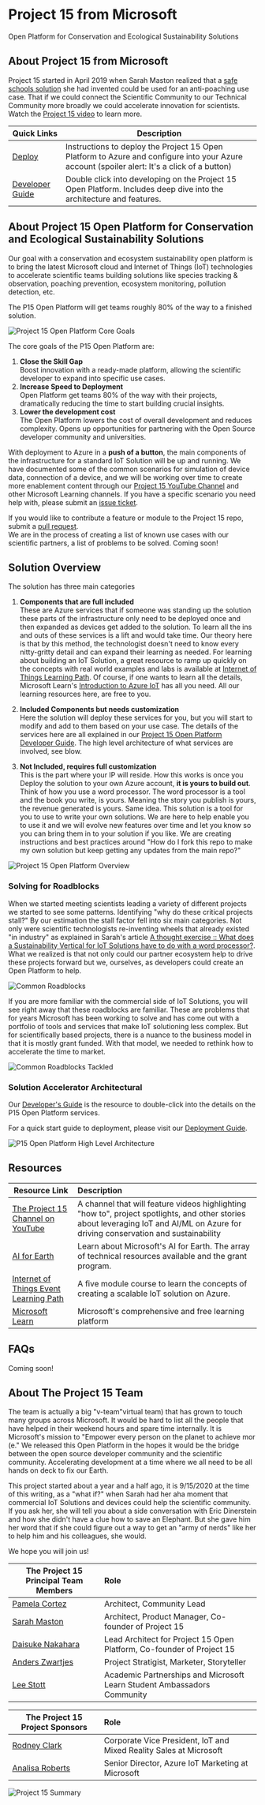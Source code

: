 
# Project 15 from Microsoft

Open Platform for Conservation and Ecological Sustainability Solutions

## About Project 15 from Microsoft

Project 15 started in April 2019 when Sarah Maston realized that a [safe schools solution](https://www.linkedin.com/pulse/what-project-edison-faqs-sarah-maston) she had invented could be used for an anti-poaching use case. That if we could connect the Scientific Community to our Technical Community more broadly we could accelerate innovation for scientists.  Watch the [Project 15 video](https://www.youtube.com/watch?v=0A4B2RIWb9o) to learn more.

| Quick Links                                          | Description                                                                                                                                  |
|------------------------------------------------------|----------------------------------------------------------------------------------------------------------------------------------------------|
| [Deploy](Deploy/Deployment.md)                       | Instructions to deploy the Project 15 Open Platform to Azure and configure into your Azure account (spoiler alert: It's a click of a button) |
| [Developer Guide](Developer-Guide/DeveloperGuide.md) | Double click into developing on the Project 15 Open Platform. Includes deep dive into the architecture and features.                  |

## About Project 15 Open Platform for Conservation and Ecological Sustainability Solutions

Our goal with a conservation and ecosystem sustainability open platform is to bring the latest Microsoft cloud and Internet of Things (IoT) technologies to accelerate  scientific teams building solutions like species tracking & observation, poaching prevention, ecosystem monitoring, pollution detection, etc.

The P15 Open Platform will get teams roughly 80% of the way to a finished solution.

![Project 15 Open Platform Core Goals](media/P15-OpenPlatform-CoreGoals.png)

The core goals of the P15 Open Platform are:

1. **Close the Skill Gap**  
    Boost innovation with a ready-made platform, allowing the scientific developer to expand into specific use cases.
1. **Increase Speed to Deployment**  
    Open Platform get teams 80% of the way with their projects, dramatically reducing the time to start building crucial insights.
1. **Lower the development cost**  
    The Open Platform lowers the cost of overall development and reduces complexity. Opens up opportunities for partnering with the Open Source developer community and universities.

With deployment to Azure in a **push of a button**, the main components of the infrastructure for a standard IoT Solution will be up and running.  We have documented some of the common scenarios for simulation of device data, connection of a device, and we will be working over time to create more enablement content through our [Project 15 YouTube Channel](https://aka.ms/project15video) and other Microsoft Learning channels.   If you have a specific scenario you need help with, please submit an [issue ticket](https://docs.github.com/en/desktop/contributing-and-collaborating-using-github-desktop/creating-an-issue-or-pull-request).  

If you would like to contribute a feature or module to the Project 15 repo, submit a [pull request](https://docs.github.com/en/desktop/contributing-and-collaborating-using-github-desktop/creating-an-issue-or-pull-request).  
We are in the process of creating a list of known use cases with our scientific partners, a list of problems to be solved. Coming soon!

## Solution Overview

The solution has three main categories

1. **Components that are full included**  
    These are Azure services that if someone was standing up the solution these parts of the infrastructure only need to be deployed once and then expanded as devices get added to the solution. To learn all the ins and outs of these services is a lift and would take time. Our theory here is that by this method, the technologist doesn't need to know every nitty-gritty detail and can expand their learning as needed. For learning about building an IoT Solution, a great resource to ramp up quickly on the concepts with real world examples and labs is available at [Internet of Things Learning Path](https://aka.ms/iotlp). Of course, if one wants to learn all the details, Microsoft Learn's [Introduction to Azure IoT](https://docs.microsoft.com/learn/paths/introduction-to-azure-iot/) has all you need. All our learning resources here, are free to you.  

1. **Included Components but needs customization**  
    Here the solution will deploy these services for you, but you will start to modify and add to them based on your use case. The details of the services here are all explained in our [Project 15 Open Platform Developer Guide](Developer-Guide/DeveloperGuide.md). The high level architecture of what services are involved, see blow.  

1. **Not Included, requires full customization**  
    This is the part where your IP will reside.  How this works is once you Deploy the solution to your own Azure account, **it is yours to build out**. Think of how you use a word processor. The word processor is a tool and the book you write, is yours. Meaning the story you publish is yours, the revenue generated is yours. Same idea. This solution is a tool for you to use to write your own solutions. We are here to help enable you to use it and we will evolve new features over time and let you know so you can bring them in to your solution if you like. We are creating instructions and best practices around "How do I fork this repo to make my own solution but keep getting any updates from the main repo?"  

![Project 15 Open Platform Overview](media/P15-OpenPlatform-Overview.png)

### Solving for Roadblocks

When we started meeting scientists leading a variety of different projects we started to see some patterns. Identifying "why do these critical projects stall?" By our estimation the stall factor fell into six main categories. Not only were scientific technologists re-inventing wheels that already existed "in industry" as explained in Sarah's article [A thought exercise :: What does a Sustainability Vertical for IoT Solutions have to do with a word processor?](https://www.linkedin.com/pulse/thought-exercise-what-does-sustainability-vertical-iot-sarah-maston).
What we realized is that not only could our partner ecosystem help to drive these projects forward but we, ourselves, as developers could create an Open Platform to help.

![Common Roadblocks](media/P15-OpenPlatform-CommonRoadblocks.png)

If you are more familiar with the commercial side of IoT Solutions, you will see right away that these roadblocks are familiar. These are problems that for years Microsoft has been working to solve and has come out with a portfolio of tools and services that make IoT solutioning less complex.  But for scientifically based projects, there is a nuance to the business model in that it is mostly grant funded. With that model, we needed to rethink how to accelerate the time to market.  

![Common Roadblocks Tackled](media/P15-OpenPlatform-RoadBlocksTackled.png)

### Solution Accelerator Architectural

Our [Developer's Guide](Developer-Guide/DeveloperGuide.md) is the resource to double-click into the details on the P15 Open Platform services.

For a quick start guide to deployment, please visit our [Deployment Guide](Deploy/Deployment.md).

![P15 Open Platform High Level Architecture](media/P15-OpenPlatform-HighLevelArch.png)

## Resources

| Resource Link                                                      | Description                                                                                                                                                                         |
|--------------------------------------------------------------------|:------------------------------------------------------------------------------------------------------------------------------------------------------------------------------------|
| [The Project 15 Channel on YouTube](https://aka.ms/project15video) | A channel that will feature videos highlighting "how to", project spotlights, and other stories about leveraging IoT and AI/ML on Azure for driving conservation and sustainability |
| [AI for Earth](https://aka.ms/aiforearth)                           | Learn about Microsoft's AI for Earth. The array of technical resources available and the grant program.                                                                             |
| [Internet of Things Event Learning Path](https://aka.ms/iotlp)      | A five module course to learn the concepts of creating a scalable IoT solution on Azure.                                                                                            |
| [Microsoft Learn](https://aka.ms/learn)                             | Microsoft's comprehensive and free learning platform                                                                                                                                |

## FAQs

Coming soon!  

## About The Project 15 Team

The team is actually a big "v-team"virtual team) that has grown to touch many groups across Microsoft. It would be hard to list all the people that have helped in their weekend hours and spare time internally. It is Microsoft's mission to "Empower every person on the planet to achieve mor (e."  We released this Open Platform in the hopes it would be the bridge between the open source developer community and the scientific community. Accelerating development at a time where we all need to be all hands on deck to fix our Earth.  

This project started about a year and a half ago, it is 9/15/2020 at the time of this writing, as a "what if?" when Sarah had her aha moment that commercial IoT Solutions and devices could help the scientific community. If you ask her, she will tell you about a side conversation with Eric Dinerstein and how she didn't have a clue how to save an Elephant. But she gave him her word that if she could figure out a way to get an "army of nerds" like her to help him and his colleagues, she would.  

We hope you will join us!  

| The Project 15 Principal Team Members                                      | Role                                                                   |
|----------------------------------------------------------------------------|:-----------------------------------------------------------------------|
| [Pamela Cortez](https://www.linkedin.com/in/pamelacortezhellotechie/)      | Architect, Community Lead                                              |
| [Sarah Maston](https://www.linkedin.com/in/smwmaston/)                     | Architect, Product Manager, Co-founder of Project 15                   |
| [Daisuke Nakahara](https://www.linkedin.com/in/daisuke-nakahara-0a997818/) | Lead Architect for Project 15 Open Platform, Co-founder of Project 15  |
| [Anders Zwartjes](https://www.linkedin.com/in/anderszwartjes/)             | Project Stratigist, Marketer, Storyteller                              |                     
| [Lee Stott](https://www.linkedin.com/in/leestott/)                         | Academic Partnerships and Microsoft Learn Student Ambassadors Community|

| The Project 15 Project Sponsors                                   | Role                                                               |
|-------------------------------------------------------------------|:-------------------------------------------------------------------|
| [Rodney Clark](https://www.linkedin.com/in/rodney-clark-4b69b16/) | Corporate Vice President, IoT and Mixed Reality Sales at Microsoft |
| [Analisa Roberts](https://www.linkedin.com/in/analisa-roberts/)   | Senior Director, Azure IoT Marketing at Microsoft                  |

![Project 15 Summary](media/P15-OpenPlatform-Summary.png)
